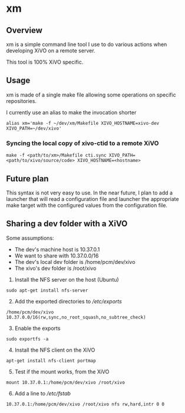 # xm

## Overview

xm is a simple command line tool I use to do various actions when developing XiVO
on a remote server.

This tool is 100% XiVO specific.


## Usage

xm is made of a single make file allowing some operations on specific repositories.

I currently use an alias to make the invocation shorter

```
alias xm='make -f ~/dev/xm/Makefile XIVO_HOSTNAME=xivo-dev XIVO_PATH=~/dev/xivo'
```


### Syncing the local copy of xivo-ctid to a remote XiVO

```
make -f <path/to/xm>/Makefile cti.sync XIVO_PATH=<path/to/xivo/source/code> XIVO_HOSTNAME=<hostname>
```


## Future plan

This syntax is not very easy to use. In the near future, I plan to add a launcher that will
read a configuration file and launcher the appropriate make target with the configured values
from the configuration file.

## Sharing a dev folder with a XiVO

Some assumptions:

- The dev's machine host is 10.37.0.1
- We want to share with 10.37.0.0/16
- The dev's local dev folder is /home/pcm/dev/xivo
- The xivo's dev folder is /root/xivo

1. Install the NFS server on the host (Ubuntu)

```
sudo apt-get install nfs-server
```

2. Add the exported directories to */etc/exports*

```
/home/pcm/dev/xivo 10.37.0.0/16(rw,sync,no_root_squash,no_subtree_check)
```

3. Enable the exports

```
sudo exportfs -a
```

4. Install the NFS client on the XiVO

```
apt-get install nfs-client portmap
```

5. Test if the mount works, from the XiVO

```
mount 10.37.0.1:/home/pcm/dev/xivo /root/xivo
```

6. Add a line to */etc/fstab*

```
10.37.0.1:/home/pcm/dev/xivo /root/xivo nfs rw,hard,intr 0 0
```
